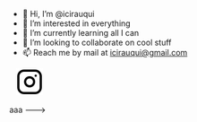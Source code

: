 - 👋 Hi, I’m @icirauqui
- 👀 I’m interested in everything
- 🌱 I’m currently learning all I can
- 💞️ I’m looking to collaborate on cool stuff
- 📫 Reach me by mail at icirauqui@gmail.com

<!--- 

### Social media

&nbsp;&nbsp;
[![website](./img/linkedin-light.svg)](https://linkedin.com/in/cirauquiv)
<!--- [![website](./img/linkedin-dark.svg)](https://linkedin.com/in/cirauquiv#gh-dark-mode-only) --->
&nbsp;&nbsp;
[![website](./img/instagram-light.svg)](https://instagram.com/icirauqui)
<!--- [![website](./img/instagram-dark.svg)](https://instagram.com/icirauqui#gh-dark-mode-only) --->

aaa --->




<!---
icirauqui/icirauqui is a ✨ special ✨ repository because its `README.md` (this file) appears on your GitHub profile.
You can click the Preview link to take a look at your changes.
--->
